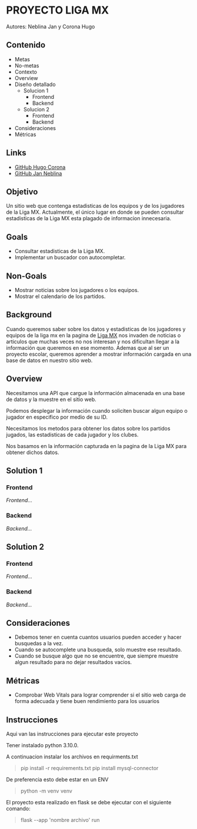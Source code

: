 # PROYECTO LIGA MX

Autores: Neblina Jan y Corona Hugo

## Contenido
- Metas
- No-metas
- Contexto
- Overview
- Diseño detallado
  - Solucion 1
    - Frontend
    - Backend
  - Solucion 2
    - Frontend
    - Backend
- Consideraciones
- Métricas

## Links
- [GitHub Hugo Corona](https://github.com/Hugocrown1)
- [GitHub Jan Neblina](https://github.com/jneblina)

## Objetivo
Un sitio web que contenga estadisticas de los equipos y de los jugadores de la Liga MX.
Actualmente, el único lugar en donde se pueden consultar estadisticas de la Liga MX esta plagado de informacion innecesaria.


## Goals
- Consultar estadisticas de la Liga MX.
- Implementar un buscador con autocompletar.
## Non-Goals
- Mostrar noticias sobre los jugadores o los equipos.
- Mostrar el calendario de los partidos.

## Background
Cuando queremos saber sobre los datos y estadisticas de los jugadores y equipos de la liga mx en la pagina de [Liga MX](https://ligamx.net/cancha/tablas/tablaGeneralClasificacion/sp/8934b8c89a62e0) nos invaden de noticias o articulos que muchas veces no nos interesan y nos dificultan llegar a la información que queremos en ese momento. Ademas que al ser un proyecto escolar, queremos aprender a mostrar información cargada en una base de datos en nuestro sitio web.

## Overview
Necesitamos una API que cargue la información almacenada en una base de datos y la muestre en el sitio web.

Podemos desplegar la información cuando soliciten buscar algun equipo o jugador en especifico por medio de su ID.

Necesitamos los metodos para obtener los datos sobre los partidos jugados, las estadisticas de cada jugador y los clubes.

Nos basamos en la información capturada en la pagina de la Liga MX para obtener dichos datos.


## Solution 1
### Frontend
_Frontend…_
### Backend
_Backend…_

## Solution 2
### Frontend
_Frontend…_
### Backend
_Backend…_

## Consideraciones
- Debemos tener en cuenta cuantos usuarios pueden acceder y hacer busquedas a la vez.
- Cuando se autocomplete una busqueda, solo muestre ese resultado.
- Cuando se busque algo que no se encuentre, que siempre muestre algun resultado para no dejar resultados vacios.

## Métricas
- Comprobar Web Vitals para lograr comprender si el sitio web carga de forma adecuada y tiene buen rendimiento para los usuarios

## Instrucciones

Aqui van las instrucciones para ejecutar este proyecto

Tener instalado python 3.10.0.

A continuacion instalar los archivos en requirments.txt

> pip install -r requirements.txt
> pip install mysql-connector

De preferencia esto debe estar en un ENV

> python -m venv venv

El proyecto esta realizado en flask se debe ejecutar con el siguiente comando:

> flask --app 'nombre archivo' run
